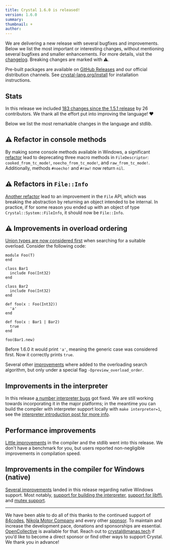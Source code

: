 ```yaml
---
title: Crystal 1.6.0 is released!
version: 1.6.0
summary:
thumbnail: +
author:
---
```


We are delivering a new release with several bugfixes and improvements. Below we list the most important or interesting changes, without mentioning several bugfixes and smaller enhancements. For more details, visit the [changelog](https://github.com/crystal-lang/crystal/releases/tag/1.6.0). Breaking changes are marked with ⚠️.

Pre-built packages are available on [GitHub Releases](https://github.com/crystal-lang/crystal/releases/tag/1.6.0) and our official distribution channels.
See [crystal-lang.org/install](https://crystal-lang.org/install/) for installation instructions.

## Stats

In this release we included [183 changes since the 1.5.1 release](https://github.com/crystal-lang/crystal/pulls?q=is%3Apr+milestone%3A1.6.0) by 26 contributors. We thank all the effort put into improving the language! ❤️

Below we list the most remarkable changes in the language and stdlib.

## ⚠️ Refactor in console methods

By making some console methods available in Windows, a significant [refactor](https://github.com/crystal-lang/crystal/pull/12352) lead to deprecating three macro methods in `FileDescriptor`: `cooked_from_tc_mode!`, `noecho_from_tc_mode!`, and `raw_from_tc_mode!`. Additionally, methods `#noecho!` and `#raw!` now return `nil`.

## ⚠️ Refactors in `File::Info`

[Another refactor](https://github.com/crystal-lang/crystal/pull/12385) lead to an improvement in the `File` API, which was breaking the abstraction by returning an object intended to be internal. In practice, if for some reason you ended up with an object of type `Crystal::System::FileInfo`, it should now be `File::Info`.

## ⚠️ Improvements in overload ordering

[Union types are now considered first](https://github.com/crystal-lang/crystal/pull/12335) when searching for a suitable overload. Consider the following code:

```crystal
module Foo(T)
end

class Bar1
  include Foo(Int32)
end

class Bar2
  include Foo(Int32)
end

def foo(x : Foo(Int32))
  'a'
end

def foo(x : Bar1 | Bar2)
  true
end

foo(Bar1.new)
```

Before 1.6.0 it would print `'a'`, meaning the generic case was considered first. Now it correctly prints `true`.

Several other [improvements](https://github.com/crystal-lang/crystal/pull/10711) where added to the overloading search algorithm, but only under a special flag `-Dpreview_overload_order`.

## Improvements in the interpreter

In this release [a number interpreter bugs](https://github.com/crystal-lang/crystal/pulls?q=is%3Apr+sort%3Aupdated-desc+milestone%3A1.6.0+label%3Atopic%3Acompiler%3Ainterpreter) got fixed. We are still working towards incorporating it in the major platforms; in the meantime you can build the compiler with interpreter support locally with `make interpreter=1`, see the [interpreter introduction post for more info](https://crystal-lang.org/2021/12/29/crystal-i.html).

## Performance improvements

[Little improvements](https://github.com/crystal-lang/crystal/pulls?q=is%3Apr+sort%3Aupdated-desc+milestone%3A1.6.0+label%3Aperformance) in the compiler and the stdlib went into this release. We don't have a benchmark for you, but users reported non-negligible improvements in compilation speed.

## Improvements in the compiler for Windows (native)

[Several improvements](https://github.com/crystal-lang/crystal/pulls?q=is%3Apr+sort%3Aupdated-desc+milestone%3A1.6.0+label%3Aplatform%3Awindows) landed in this release regarding native Windows support. Most notably, [support for building the interpreter](https://github.com/crystal-lang/crystal/pull/12397), [support for libffi](https://github.com/crystal-lang/crystal/pull/12200), and [mutex support](https://github.com/crystal-lang/crystal/pull/12213).

---

We have been able to do all of this thanks to the continued support of [84codes](https://www.84codes.com/), [Nikola Motor Company](https://nikolamotor.com/) and every other [sponsor](/sponsors). To maintain and increase the development pace, donations and sponsorships are essential. [OpenCollective](https://opencollective.com/crystal-lang) is available for that. Reach out to [crystal@manas.tech](mailto:crystal@manas.tech) if you’d like to become a direct sponsor or find other ways to support Crystal. We thank you in advance!
